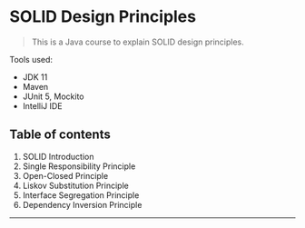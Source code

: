 # SOLID Design Principles

> This is a Java course to explain SOLID design principles.

Tools used:

- JDK 11
- Maven
- JUnit 5, Mockito
- IntelliJ IDE

## Table of contents

1. SOLID Introduction
2. Single Responsibility Principle
3. Open-Closed Principle
4. Liskov Substitution Principle
5. Interface Segregation Principle
6. Dependency Inversion Principle

---

